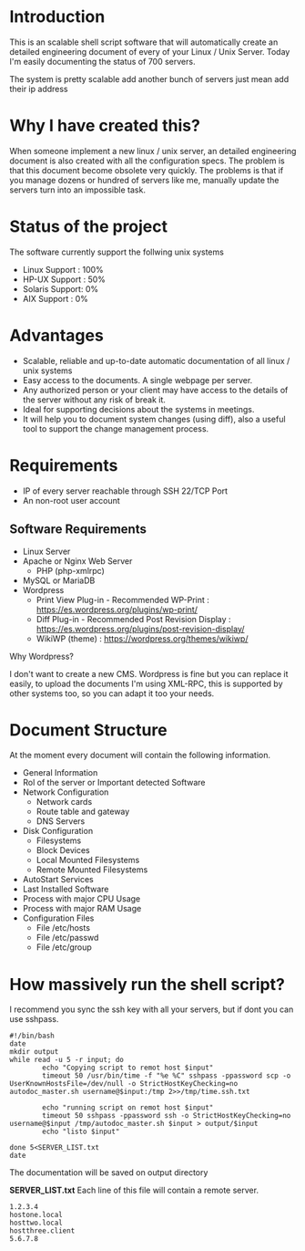 Introduction
============

This is an scalable shell script software that will automatically create an detailed engineering document of every of your Linux / Unix Server. Today I'm easily documenting the status of 700 servers.

The system is pretty scalable add another bunch of servers just mean add their ip address


Why I have created this?
========================

When someone implement a new linux / unix server, an detailed engineering document is also created with all the configuration specs. The problem is that this document become obsolete very quickly. The problems is that if you manage dozens or hundred of servers like me, manually update the servers turn into an impossible task.



Status of the project
=====================

The software currently support the follwing unix systems

* Linux Support  : 100%
* HP-UX Support  : 50%
* Solaris Support: 0%
* AIX Support    : 0%


Advantages
============

* Scalable, reliable and up-to-date automatic documentation of all linux / unix systems
* Easy access to the documents. A single webpage per server.
* Any authorized person or your client may have access to the details of the server without any risk of break it.
* Ideal for supporting decisions about the systems in meetings.
* It will help you to document system changes (using diff), also a useful tool to support the change management process.



Requirements
============

* IP of every server reachable through SSH 22/TCP Port
* An non-root user account



Software Requirements
---------------------

* Linux Server
* Apache or Nginx Web Server
  * PHP (php-xmlrpc)
* MySQL or MariaDB
* Wordpress
  * Print View Plug-in - Recommended WP-Print : https://es.wordpress.org/plugins/wp-print/
  * Diff Plug-in - Recommended Post Revision Display : https://es.wordpress.org/plugins/post-revision-display/
  * WikiWP (theme) : https://wordpress.org/themes/wikiwp/

Why Wordpress?

I don't want to create a new CMS. Wordpress is fine but you can replace it easily, to upload the documents I'm using XML-RPC, this is supported by other systems too, so you can adapt it too your needs.


Document Structure
==================

At the moment every document will contain the following information.

* General Information
* Rol of the server or Important detected Software
* Network Configuration
  * Network cards
  * Route table and gateway
  * DNS Servers
* Disk Configuration
  * Filesystems
  * Block Devices
  * Local Mounted Filesystems
  * Remote Mounted Filesystems
* AutoStart Services
* Last Installed Software
* Process with major CPU Usage
* Process with major RAM Usage
* Configuration Files
  * File /etc/hosts
  * File /etc/passwd
  * File /etc/group

How massively run the shell script?
==================================

I recommend you sync the ssh key with all your servers, but if dont you can use sshpass.

```
#!/bin/bash
date
mkdir output
while read -u 5 -r input; do
        echo "Copying script to remot host $input"
        timeout 50 /usr/bin/time -f "%e %C" sshpass -ppassword scp -o  UserKnownHostsFile=/dev/null -o StrictHostKeyChecking=no autodoc_master.sh username@$input:/tmp 2>>/tmp/time.ssh.txt

        echo "running script on remot host $input"
        timeout 50 sshpass -ppassword ssh -o StrictHostKeyChecking=no username@$input /tmp/autodoc_master.sh $input > output/$input
        echo "listo $input"

done 5<SERVER_LIST.txt
date

```
The documentation will be saved on output directory


**SERVER_LIST.txt**
Each line of this file will contain a remote server.

```
1.2.3.4
hostone.local
hosttwo.local
hostthree.client
5.6.7.8
```
